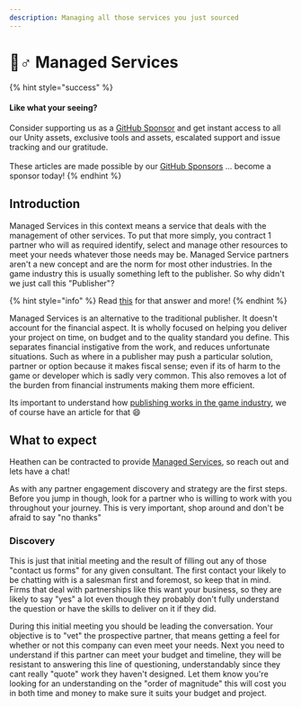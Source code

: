 ```yaml
---
description: Managing all those services you just sourced
---
```


# 🧞♂ Managed Services

{% hint style="success" %}
#### Like what your seeing?

Consider supporting us as a [GitHub Sponsor](../../become-a-sponsor.md) and get instant access to all our Unity assets, exclusive tools and assets, escalated support and issue tracking and our gratitude.\
\
These articles are made possible by our [GitHub Sponsors](https://github.com/sponsors/heathen-engineering) ... become a sponsor today!
{% endhint %}

## Introduction

Managed Services in this context means a service that deals with the management of other services. To put that more simply, you contract 1 partner who will as required identify, select and manage other resources to meet your needs whatever those needs may be. Managed Service partners aren't a new concept and are the norm for most other industries. In the game industry this is usually something left to the publisher. So why didn't we just call this "Publisher"?

{% hint style="info" %}
Read [this](./#professional-service-management) for that answer and more!
{% endhint %}

Managed Services is an alternative to the traditional publisher. It doesn't account for the financial aspect. It is wholly focused on helping you deliver your project on time, on budget and to the quality standard you define. This separates financial instigative from the work, and reduces unfortunate situations. Such as where in a publisher may push a particular solution, partner or option because it makes fiscal sense; even if its of harm to the game or developer which is sadly very common. This also removes a lot of the burden from financial instruments making them more efficient.&#x20;

Its important to understand how [publishing works in the game industry](../publishers.md), we of course have an article for that :smile:

## What to expect

Heathen can be contracted to provide [Managed Services](../../../services/solutions.md#managed-services), so reach out and lets have a chat!

As with any partner engagement discovery and strategy are the first steps. Before you jump in though, look for a partner who is willing to work with you throughout your journey. This is very important, shop around and don't be afraid to say "no thanks"

### Discovery

This is just that initial meeting and the result of filling out any of those "contact us forms" for any given consultant. The first contact your likely to be chatting with is a salesman first and foremost, so keep that in mind. Firms that deal with partnerships like this want your business, so they are likely to say "yes" a lot even though they probably don't fully understand the question or have the skills to deliver on it if they did.

During this initial meeting you should be leading the conversation. Your objective is to "vet" the prospective partner, that means getting a feel for whether or not this company can even meet your needs. Next you need to understand if this partner can meet your budget and timeline, they will be resistant to answering this line of questioning, understandably since they cant really "quote" work they haven't designed. Let them know you're looking for an understanding on the "order of magnitude" this will cost you in both time and money to make sure it suits your budget and project.
